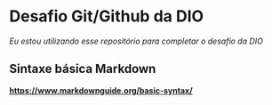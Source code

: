 # Desafio Git/Github da DIO

_Eu estou utilizando esse repositório para completar o desafio da DIO_

## Sintaxe básica Markdown

**https://www.markdownguide.org/basic-syntax/**

